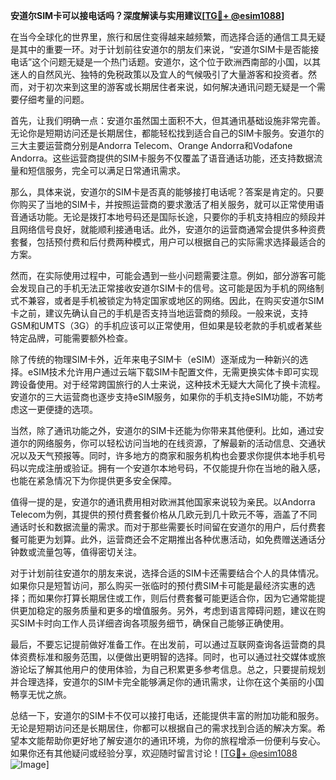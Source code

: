 **安道尔SIM卡可以接电话吗？深度解读与实用建议[[TG💪+ @esim1088](https://t.me/s/esim1088)]**

在当今全球化的世界里，旅行和居住变得越来越频繁，而选择合适的通信工具无疑是其中的重要一环。对于计划前往安道尔的朋友们来说，“安道尔SIM卡是否能接电话”这个问题无疑是一个热门话题。安道尔，这个位于欧洲西南部的小国，以其迷人的自然风光、独特的免税政策以及宜人的气候吸引了大量游客和投资者。然而，对于初次来到这里的游客或长期居住者来说，如何解决通讯问题无疑是一个需要仔细考量的问题。

首先，让我们明确一点：安道尔虽然国土面积不大，但其通讯基础设施非常完善。无论你是短期访问还是长期居住，都能轻松找到适合自己的SIM卡服务。安道尔的三大主要运营商分别是Andorra Telecom、Orange Andorra和Vodafone Andorra。这些运营商提供的SIM卡服务不仅覆盖了语音通话功能，还支持数据流量和短信服务，完全可以满足日常通讯需求。

那么，具体来说，安道尔的SIM卡是否真的能够接打电话呢？答案是肯定的。只要你购买了当地的SIM卡，并按照运营商的要求激活了相关服务，就可以正常使用语音通话功能。无论是拨打本地号码还是国际长途，只要你的手机支持相应的频段并且网络信号良好，就能顺利接通电话。此外，安道尔的运营商通常会提供多种资费套餐，包括预付费和后付费两种模式，用户可以根据自己的实际需求选择最适合的方案。

然而，在实际使用过程中，可能会遇到一些小问题需要注意。例如，部分游客可能会发现自己的手机无法正常接收安道尔SIM卡的信号。这可能是因为手机的网络制式不兼容，或者是手机被锁定为特定国家或地区的网络。因此，在购买安道尔SIM卡之前，建议先确认自己的手机是否支持当地运营商的频段。一般来说，支持GSM和UMTS（3G）的手机应该可以正常使用，但如果是较老款的手机或者某些特定品牌，可能需要额外检查。

除了传统的物理SIM卡外，近年来电子SIM卡（eSIM）逐渐成为一种新兴的选择。eSIM技术允许用户通过云端下载SIM卡配置文件，无需更换实体卡即可实现跨设备使用。对于经常跨国旅行的人士来说，这种技术无疑大大简化了换卡流程。安道尔的三大运营商也逐步支持eSIM服务，如果你的手机支持eSIM功能，不妨考虑这一更便捷的选项。

当然，除了通讯功能之外，安道尔的SIM卡还能为你带来其他便利。比如，通过安道尔的网络服务，你可以轻松访问当地的在线资源，了解最新的活动信息、交通状况以及天气预报等。同时，许多地方的商家和服务机构也会要求你提供本地手机号码以完成注册或验证。拥有一个安道尔本地号码，不仅能提升你在当地的融入感，也能在紧急情况下为你提供更多安全保障。

值得一提的是，安道尔的通讯费用相对欧洲其他国家来说较为亲民。以Andorra Telecom为例，其提供的预付费套餐价格从几欧元到几十欧元不等，涵盖了不同通话时长和数据流量的需求。而对于那些需要长时间留在安道尔的用户，后付费套餐可能更为划算。此外，运营商还会不定期推出各种优惠活动，如免费赠送通话分钟数或流量包等，值得密切关注。

对于计划前往安道尔的朋友来说，选择合适的SIM卡还需要结合个人的具体情况。如果你只是短暂访问，那么购买一张临时的预付费SIM卡可能是最经济实惠的选择；而如果你打算长期居住或工作，则后付费套餐可能更适合你，因为它通常能提供更加稳定的服务质量和更多的增值服务。另外，考虑到语言障碍问题，建议在购买SIM卡时向工作人员详细咨询各项服务细节，确保自己能够正确使用。

最后，不要忘记提前做好准备工作。在出发前，可以通过互联网查询各运营商的具体资费标准和服务范围，以便做出更明智的选择。同时，也可以通过社交媒体或旅游论坛了解其他用户的使用体验，为自己积累更多参考信息。总之，只要提前规划并合理选择，安道尔的SIM卡完全能够满足你的通讯需求，让你在这个美丽的小国畅享无忧之旅。

总结一下，安道尔的SIM卡不仅可以接打电话，还能提供丰富的附加功能和服务。无论是短期访问还是长期居住，你都可以根据自己的需求找到合适的解决方案。希望本文能帮助你更好地了解安道尔的通讯环境，为你的旅程增添一份便利与安心。如果你还有其他疑问或经验分享，欢迎随时留言讨论！[[TG💪+ @esim1088](https://t.me/s/esim1088) ![Image](https://i.postimg.cc/4NQfJmqS/Snipaste-2025-05-13-00-14-12.png)]